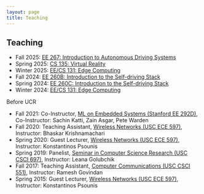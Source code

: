 ```yaml
---
layout: page
title: Teaching
---
```


## Teaching
* Fall 2025:  [EE 267: Introduction to Autonomous Driving Systems](https://ucr-cisl.github.io/EE267/fall25/) 
* Spring 2025:  [CS 135: Virtual Reality](https://ucr-cisl.github.io/CS135/spring25/) 
* Winter 2025:  [EE/CS 131: Edge Computing](https://ucr-cisl.github.io/EECS131/winter25/) 
* Fall 2024:  [EE 260B: Introduction to the Self-driving Stack](https://ucr-cisl.github.io/EE267/fall24/)
* Spring 2024:  [EE 260C: Introduction to the Self-driving Stack](https://ucr-cisl.github.io/EE267/spring24/)
* Winter 2024:  [EE/CS 131: Edge Computing](https://ucr-cisl.github.io/EECS131/winter24/) 

Before UCR
* Fall 2021:    Co-Instructor, [ML on Embedded Systems (Stanford EE 292D)](https://ee292d.github.io/), Co-Instructor: Sachin Katti, Zain Asgar, Pete Warden
* Fall 2020:    Teaching Assistant, [Wireless Networks (USC ECE 597)](https://classes.usc.edu/term-20203/course/ee-597/), Instructor: Bhaskar Krishnamachari
* Spring 2020:  Guest Lecturer, [Wireless Networks (USC ECE 597)](https://classes.usc.edu/term-20201/course/ee-597/), Instructor: Konstantinos Psounis
* Spring 2019:  Panelist, [Seminar in Computer Science Research (USC CSCI 697)](https://web-app.usc.edu/ws/soc_archive/soc/term-20191/course/csci-697/), Instructor: Leana Golubchik
* Fall 2017:    Teaching Assistant, [Computer Communications (USC CSCI 551)](https://docs.google.com/document/d/1EzXO5WKGVK2lgIF03YsxD8MnEP25DFAC2taS7EbFupY/edit?usp=sharing), Instructor: Ramesh Govindan
* Spring 2015:  Guest Lecturer, [Wireless Networks (USC ECE 597)](https://classes.usc.edu/term-20151/course/ee-597/), Instructor: Konstantinos Psounis 

